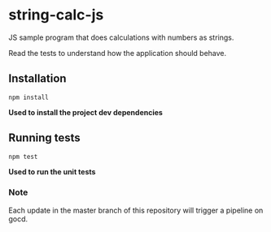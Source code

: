 # string-calc-js
JS sample program that does calculations with numbers as strings.

Read the tests to understand how the application should behave.

## Installation

`npm install`

**Used to install the project dev dependencies**

## Running tests

`npm test`

**Used to run the unit tests**

### Note

Each update in the master branch of this repository will trigger a pipeline on gocd.
